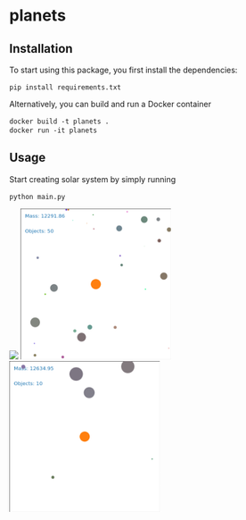 # planets

## Installation
To start using this package, you first install the dependencies:

    pip install requirements.txt

Alternatively, you can build and run a Docker container

    docker build -t planets .
    docker run -it planets

## Usage
Start creating solar system by simply running

    python main.py

<p float="left">
  <img src="docs/animation_early.gif" width="270" />
  <img src="docs/animation_mid.gif" width="270" /> 
  <img src="docs/animation_stable.gif" width="270" />
</p>
